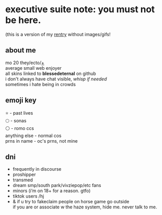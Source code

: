 # executive suite note: you must not be here.
(this is a version of my [rentry](https://rentry.co/3NOCH) without images/gifs!
## about me  
mo 20 they/ecto/[+](https://pronouny.xyz/u/bubby)  
average small web enjoyer  
all skins linked to **blessedeternal** on github  
i don't always have chat visible, *whisp if needed*  
sometimes i hate being in crowds  
## emoji key  
⭐ - past lives  
🌕 - sonas  
⚪ - romo ccs  
anything else - normal cos  
prns in name - oc's prns, not mine  
## dni  
- frequently in discourse  
- proshipper  
- transmed  
- dream smp/south park/vivziepop/etc fans  
- minors (i’m on 18+ for a reason. gtfo)  
- tiktok users /hj  
- & if u try to fakeclaim people on horse game go outside  
if you are or associate w the haze system, hide me. never talk to me.  
